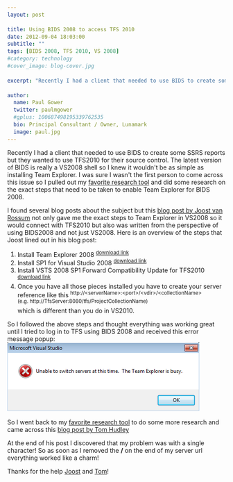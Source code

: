 ```yaml
---
layout: post

title: Using BIDS 2008 to access TFS 2010
date: 2012-09-04 18:03:00
subtitle: ""
tags: [BIDS 2008, TFS 2010, VS 2008]
#category: technology
#cover_image: blog-cover.jpg

excerpt: "Recently I had a client that needed to use BIDS to create some SSRS reports but they wanted to use TFS2010 for their source control. The latest version of"

author:
  name: Paul Gower
  twitter: paulmgower
  #gplus: 100687498195339762535 
  bio: Principal Consultant / Owner, Lunamark
  image: paul.jpg
---
```


Recently I had a client that needed to use BIDS to create some SSRS reports but they wanted to use TFS2010 for their source control. The latest version of BIDS is really a VS2008 shell so I knew it wouldn't be as simple as installing Team Explorer. I was sure I wasn't the first person to come across this issue so I pulled out my [favorite research tool](http://www.google.com/) and did some research on the exact steps that need to be taken to enable Team Explorer for BIDS 2008.

I found several blog posts about the subject but this [blog post by Joost van Rossum](http://microsoft-ssis.blogspot.com/2012/04/ssis-2008-with-team-foundation-server.html) not only gave me the exact steps to Team Explorer in VS2008 so it would connect with TFS2010 but also was written from the perspective of using BIDS2008 and not just VS2008. Here is an overview of the steps that Joost lined out in his blog post:

1. Install Team Explorer 2008 <sup>[download link](http://www.microsoft.com/en-us/download/details.aspx?id=16338)</sup>
2. Install SP1 for Visual Studio 2008 <sup>[download link](http://www.microsoft.com/en-us/download/details.aspx?id=13276)</sup>
3. Install VSTS 2008 SP1 Forward Compatibility Update for TFS2010 <sup>[download link](http://www.microsoft.com/en-us/download/details.aspx?id=10834)</sup>
4. Once you have all those pieces installed you have to create your server reference like this <sup><nobr>http://&lt;serverName&gt;:&lt;port&gt;/&lt;vdir&gt;/&lt;collectionName&gt;</nobr> <nobr>(e.g. http://TfsServer:8080/tfs/ProjectCollectionName)</nobr></sup> <br />which is different than you do in VS2010.

So I followed the above steps and thought everything was working great until I tried to log in to TFS using BIDS 2008 and received this error message popup:
![alt text](images/articles/2012-09-04-unable_to_switch_servers.png "Unable to switch servers at this time.  The Team Explorer is busy.")


So I went back to my [favorite research tool](http://www.google.com/) to do some more research and came across this [blog post by Tom Hudley](http://technical.blog.thomashundley.com/post/2011/07/21/Team-Explorer-2008-and-TFS-2010.aspx)

At the end of his post I discovered that my problem was with a single character! So as soon as I removed the **/** on the end of my server url everything worked like a charm!

Thanks for the help [Joost](http://microsoft-ssis.blogspot.com/) and [Tom](http://technical.blog.thomashundley.com/)!

